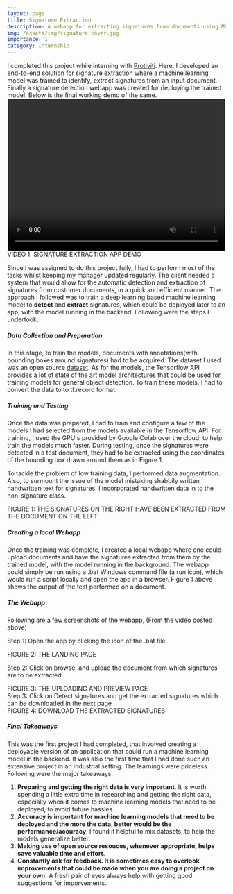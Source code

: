```yaml
---
layout: page
title: Signature Extraction
description: A webapp for extracting signatures from documents using ML
img: /assets/img/signature cover.jpg
importance: 1
category: Internship
---
```


<div class="row">
    <div class="col-sm mt-3 mt-md-0">
        <img class="img-fluid rounded z-depth-1" src="{{ '/assets/img/protiviti-logo.jpg' | relative_url }}" alt="" title="example image"/>
    </div>
</div>
I completed this project while interning with <a href="https://www.protiviti.com/IN-en">Protiviti</a>. Here, I developed an end-to-end solution for signature extraction where a machine learning model was trained to identify, extract signatures from an input document. Finally a signature detection webapp was created for deploying the trained model. Below is the final working demo of the same.

<div class="row justify-content-sm-center">
    <div class="col-sm mt-3 mt-md-0">
        <!-- <video width="320" height="240" autoplay muted> -->
        <center>
            <video  width="500" height="350" controls>
                <source class="img-fluid rounded z-depth-1" src="{{ '/assets/img/signature demo.mp4' | relative_url }}" type="video/mp4">
            </video> 
        </center>
    </div>
</div>
<div class="caption">
    VIDEO 1: SIGNATURE EXTRACTION APP DEMO
</div>

Since I was assigned to do this project fully, I had to perform most of the tasks whilst keeping my manager updated regularly. The client needed a system that would allow for the automatic detection and extraction of signatures from customer documents, in a quick and efficient manner. The approach I followed was to train a deep learning based machine learning model to <b>detect</b> and <b>extract</b> signatures, which could be deployed later to an app, with the model running in the backend. Following were the steps I undertook.

<h5><b>Data Collection and Preparation</b></h5>
In this stage, to train the models, documents with annotations(with bounding boxes around signatures) had to be acquired. The dataset I used was an open source <a href="http://tc11.cvc.uab.es/datasets/Tobacco800_1"> dataset</a>. As for the models, the Tensorflow API provides a lot of state of the art model architectures that could be used for training models for general object detection. To train these models, I had to convert the data to to tf.record format. 

<h5><b>Training and Testing</b></h5>
Once the data was prepared, I had to train and configure a few of the models I had selected from the models available in the Tensorflow API. For training, I used the GPU's provided by Google Colab over the cloud, to help train the models much faster. During testing, once the signatures were detected in a test document, they had to be extracted using the coordinates of the bounding box drawn around them as in Figure 1. 

To tackle the problem of low training data, I performed data augmentation. Also, to surmount the issue of the model mistaking shabbily written handwritten text for signatures, I incorporated handwritten data in to the non-signature class.


<div class="row">
    <div class="col-sm mt-3 mt-md-0">
        <center>
            <img class="img-fluid rounded z-depth-1" src="{{ '/assets/img/signature procedure.JPG' | relative_url }}" alt="" title="example image"/>
        </center>
    </div>
</div>
<div class="caption">
    FIGURE 1: THE SIGNATURES ON THE RIGHT HAVE BEEN EXTRACTED FROM THE DOCUMENT ON THE LEFT
</div>

<h5><b>Creating a local Webapp</b></h5>
Once the training was complete, I created a local webapp where one could upload documents and have the signatures extracted from them by the trained model, with the model running in the background. The webapp could simply be run using a .bat Windows command file (a run icon), which would run a script locally and open the app in a browser. Figure 1 above shows the output of the test performed on a document. 


<h5><b>The Webapp</b></h5>
Following are a few screenshots of the webapp, (From the video posted above)

Step 1: Open the app by clicking the icon of the .bat file
<div class="row">
    <div class="col-sm mt-3 mt-md-0">
        <center>
            <img class="img-fluid rounded z-depth-1" src="{{ '/assets/img/page 1.JPG' | relative_url }}" alt="" title="example image"/>
        </center>
    </div>
</div>
<div class="caption">
    FIGURE 2: THE LANDING PAGE
</div>

Step 2:  Click on browse, and upload the document from which signatures are to be extracted
<div class="row">
    <div class="col-sm mt-3 mt-md-0">
        <center>
            <img class="img-fluid rounded z-depth-1" src="{{ '/assets/img/page 2.JPG' | relative_url }}" alt="" title="example image"/>
        </center>
    </div>
</div>
<div class="caption">
    FIGURE 3: THE UPLOADING AND PREVIEW PAGE
</div>
Step 3: Click on Detect signatures and get the extracted signatures which can be downloaded in the next page
<div class="row">
    <div class="col-sm mt-3 mt-md-0">
        <center>
            <img class="img-fluid rounded z-depth-1" src="{{ '/assets/img/page 3.JPG' | relative_url }}" alt="" title="example image"/>
        </center>
    </div>
</div>
<div class="caption">
    FIGURE 4: DOWNLOAD THE EXTRACTED SIGNATURES
</div>

<h5><b>Final Takeaways</b></h5>
This was the first project I had completed, that involved creating a deployable version of an application that could run a machine learning model in the backend. It was also the first time that I had done such an extensive project in an industrial setting. The learnings were priceless. Following were the major takeaways:

1. <b>Preparing and getting the right data is very important</b>. It is worth spending a little extra time in researching and getting the right data, especially when it comes to machine learning models that need to be deployed, to avoid future hassles.  
2. <b>Accuracy is important for machine learning models that need to be deployed and the more the data, better would be the performance/accuracy</b>. I found it helpful to mix datasets, to help the models generalize better.
3. <b>Making use of open source resouces, whenever appropriate, helps save valuable time and effort</b>. 
4. <b>Constantly ask for feedback. It is sometimes easy to overlook improvements that could be made when you are doing a project on your own.</b> A fresh pair of eyes always help with getting good suggestions for imporvements.

<!-- ---
layout: page
title: Signature Extraction
description: A webapp for extracting signatures from documents using ML
img: /assets/img/signature cover.jpg
importance: 1
category: work
---

Every project has a beautiful feature showcase page.
It's easy to include images in a flexible 3-column grid format.
Make your photos 1/3, 2/3, or full width.

To give your project a background in the portfolio page, just add the img tag to the front matter like so:

    ---
    layout: page
    title: project
    description: a project with a background image
    img: /assets/img/12.jpg
    ---

<div class="row">
    <div class="col-sm mt-3 mt-md-0">
        <img class="img-fluid rounded z-depth-1" src="{{ '/assets/img/1.jpg' | relative_url }}" alt="" title="example image"/>
    </div>
    <div class="col-sm mt-3 mt-md-0">
        <img class="img-fluid rounded z-depth-1" src="{{ '/assets/img/3.jpg' | relative_url }}" alt="" title="example image"/>
    </div>
    <div class="col-sm mt-3 mt-md-0">
        <img class="img-fluid rounded z-depth-1" src="{{ '/assets/img/5.jpg' | relative_url }}" alt="" title="example image"/>
    </div>
</div>
<div class="caption">
    Caption photos easily. On the left, a road goes through a tunnel. Middle, leaves artistically fall in a hipster photoshoot. Right, in another hipster photoshoot, a lumberjack grasps a handful of pine needles.
</div>
<div class="row">
    <div class="col-sm mt-3 mt-md-0">
        <img class="img-fluid rounded z-depth-1" src="{{ '/assets/img/5.jpg' | relative_url }}" alt="" title="example image"/>
    </div>
</div>
<div class="caption">
    This image can also have a caption. It's like magic.
</div>

You can also put regular text between your rows of images.
Say you wanted to write a little bit about your project before you posted the rest of the images.
You describe how you toiled, sweated, *bled* for your project, and then... you reveal it's glory in the next row of images.


<div class="row justify-content-sm-center">
    <div class="col-sm-8 mt-3 mt-md-0">
        <img class="img-fluid rounded z-depth-1" src="{{ '/assets/img/6.jpg' | relative_url }}" alt="" title="example image"/>
    </div>
    <div class="col-sm-4 mt-3 mt-md-0">
        <img class="img-fluid rounded z-depth-1" src="{{ '/assets/img/11.jpg' | relative_url }}" alt="" title="example image"/>
    </div>
</div>
<div class="caption">
    You can also have artistically styled 2/3 + 1/3 images, like these.
</div>


The code is simple.
Just wrap your images with `<div class="col-sm">` and place them inside `<div class="row">` (read more about the <a href="https://getbootstrap.com/docs/4.4/layout/grid/" target="_blank">Bootstrap Grid</a> system).
To make images responsive, add `img-fluid` class to each; for rounded corners and shadows use `rounded` and `z-depth-1` classes.
Here's the code for the last row of images above:

```html
<div class="row justify-content-sm-center">
    <div class="col-sm-8 mt-3 mt-md-0">
        <img class="img-fluid rounded z-depth-1" src="{{ '/assets/img/6.jpg' | relative_url }}" alt="" title="example image"/>
    </div>
    <div class="col-sm-4 mt-3 mt-md-0">
        <img class="img-fluid rounded z-depth-1" src="{{ '/assets/img/11.jpg' | relative_url }}" alt="" title="example image"/>
    </div>
</div>
``` -->
